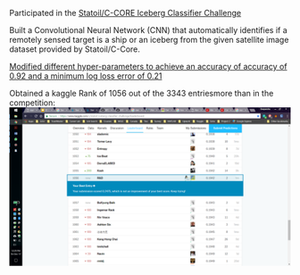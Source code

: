 Participated in the [Statoil/C-CORE Iceberg Classifier Challenge](https://www.kaggle.com/c/statoil-iceberg-classifier-challenge)

Built a Convolutional Neural Network (CNN) that automatically identifies if a remotely sensed target is a ship or an iceberg from
the given satellite image dataset provided by Statoil/C-Core.

[Modified different hyper-parameters to achieve an accuracy of accuracy of 0.92 and a minimum log loss error of 0.21](https://github.com/dbrownambi/iceberg-ship-classification/blob/master/EE%20258_Project%202.pdf)

Obtained a kaggle Rank of 1056 out of the 3343 entriesmore than in the competition:
![alt text](https://github.com/dbrownambi/iceberg-ship-classification/blob/master/Screenshot%20(8).png "Kaggle Rank Screenshot")
